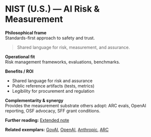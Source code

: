 # NIST (U.S.) — AI Risk & Measurement
**Philosophical frame**  
Standards-first approach to safety and trust.

> Shared language for risk, measurement, and assurance.

**Operational fit**  
Risk management frameworks, evaluations, benchmarks.

**Benefits / ROI**  
- Shared language for risk and assurance  
- Public reference artifacts (tests, metrics)  
- Legibility for procurement and regulation

**Complementarity & synergy**  
Provides the measurement substrate others adopt: ARC evals, OpenAI reporting, OSF advocacy, SFF grant conditions.


**Further reading:** [Extended note](/funders/extended/NIST.md)


**Related exemplars:** [GovAI](/funders/GovAI.md), [OpenAI](/funders/OpenAI.md), [Anthropic](/funders/Anthropic.md), [ARC](/funders/ARC.md)

